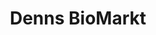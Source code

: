 ---
title: "Denns BioMarkt"
url: /frankfurt-am-main/denns-biomarkt-berger-strasse/
shop: Supermarkt
---